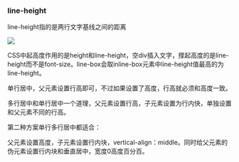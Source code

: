 ### line-height

line-height指的是两行文字基线之间的距离

![](C:\Users\1f606\AppData\Roaming\marktext\images\2020-07-25-14-33-36-image.png)

CSS中起高度作用的是height和line-height，空div插入文字，撑起高度的是line-height而不是font-size。line-box会取inline-box元素中line-height值最高的为line-height。

单行居中，父元素设置行高即可，不过如果设置了高度，行高就必须和高度一致。

多行居中和单行居中一个道理，父元素设置行高，子元素设置为行内快，单独设置和父元素不同的行高。

第二种方案单行多行居中都适合：

父元素设置高度，子元素设置行内块，vertical-align：middle。同时给父元素的伪元素设置行内块和垂直居中，宽度0高度百分百。
